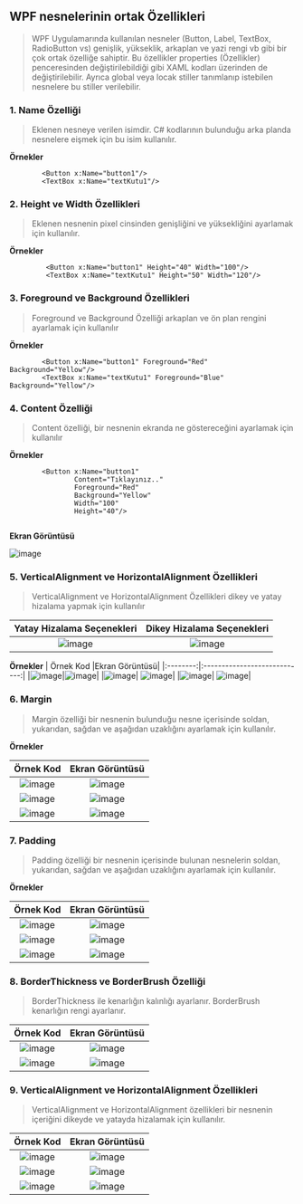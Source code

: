 ## WPF nesnelerinin ortak Özellikleri ##
> WPF Uygulamarında kullanılan nesneler (Button, Label, TextBox, RadioButton vs) genişlik, yükseklik, arkaplan ve yazi rengi vb gibi bir çok ortak özelliğe sahiptir. Bu özellikler properties (Özellikler) penceresinden değiştirilebildiği gibi  XAML kodları üzerinden de değiştirilebilir. Ayrıca global veya locak stiller tanımlanıp istebilen nesnelere bu stiller verilebilir.

### 1. Name Özelliği ##
> Eklenen nesneye verilen isimdir. C# kodlarının bulunduğu arka planda nesnelere eişmek için bu isim kullanılır.

**Örnekler**
```xaml
        <Button x:Name="button1"/>
        <TextBox x:Name="textKutu1"/>
```
### 2. Height ve Width Özellikleri ##
> Eklenen nesnenin pixel cinsinden genişliğini ve yüksekliğini ayarlamak için kullanılır. 

**Örnekler**
```xaml
         <Button x:Name="button1" Height="40" Width="100"/>
         <TextBox x:Name="textKutu1" Height="50" Width="120"/>
```

### 3. Foreground ve Background Özellikleri ##
> Foreground ve Background Özelliği arkaplan ve ön plan rengini ayarlamak için kullanılır

**Örnekler**
```xaml
        <Button x:Name="button1" Foreground="Red" Background="Yellow"/>
        <TextBox x:Name="textKutu1" Foreground="Blue" Background="Yellow"/>
```

### 4. Content Özelliği ##
> Content özelliği, bir nesnenin  ekranda ne göstereceğini ayarlamak için kullanılır

**Örnekler**
```xaml
        <Button x:Name="button1" 
                Content="Tıklayınız.."
                Foreground="Red" 
                Background="Yellow"
                Width="100"
                Height="40"/>
     
```
**Ekran Görüntüsü**

![image](https://user-images.githubusercontent.com/28144917/152768421-8a5186c1-d269-4001-9b44-0ead8664b61b.png)

### 5. VerticalAlignment  ve HorizontalAlignment Özellikleri  ##
> VerticalAlignment  ve HorizontalAlignment Özellikleri  dikey ve yatay hizalama yapmak için kullanılır

| Yatay Hizalama Seçenekleri |Dikey Hizalama Seçenekleri|
|:--------:|:----------------------------:|
|![image](https://user-images.githubusercontent.com/28144917/152773239-07048d68-f1b0-430f-a195-2e661a0878dd.png)      |![image](https://user-images.githubusercontent.com/28144917/152773532-67459cdb-5042-44b7-970d-089504eb9d8b.png)| 


**Örnekler**
| Örnek Kod |Ekran Görüntüsü|
|:--------:|:----------------------------:|
|![image](https://user-images.githubusercontent.com/28144917/152774068-b2f1d14e-1a1c-4b0c-9205-cf8515b46228.png)|![image](https://user-images.githubusercontent.com/28144917/152774100-4f4cda04-bc1c-45be-9022-bf090c2bf52c.png)| 
|![image](https://user-images.githubusercontent.com/28144917/152774175-f9a53543-a149-419c-a418-0ddf4a50c882.png)| ![image](https://user-images.githubusercontent.com/28144917/152774204-c6d9454c-0195-4b9a-b4aa-791a5f1dd2bc.png)| 
|![image](https://user-images.githubusercontent.com/28144917/152774268-52e7de2d-ec1a-4519-8e30-8084d7cd7c1f.png)| ![image](https://user-images.githubusercontent.com/28144917/152774290-023c1206-d239-4bed-9ab8-df7d2804ad74.png)| 




### 6. Margin ##
> Margin özelliği bir nesnenin bulunduğu nesne içerisinde soldan, yukarıdan, sağdan ve aşağıdan uzaklığını ayarlamak için kullanılır.

**Örnekler**

| Örnek Kod |Ekran Görüntüsü|
|:--------:|:----------------------------:|
|![image](https://user-images.githubusercontent.com/28144917/152775445-2713f493-9e21-48c6-9cf4-a2bb0ace3114.png)|![image](https://user-images.githubusercontent.com/28144917/152775478-dc90799c-3b4d-47c3-8d9c-38679919afcc.png)| 
|![image](https://user-images.githubusercontent.com/28144917/152775586-0ce686d7-a588-4a03-9dae-9304d3b5d847.png)|![image](https://user-images.githubusercontent.com/28144917/152775620-64d9d29c-8584-460a-89d0-4f8c73626c41.png)| 
|![image](https://user-images.githubusercontent.com/28144917/152775718-0cd9bdef-a36b-4b79-97da-df0d1ebd4576.png)|![image](https://user-images.githubusercontent.com/28144917/152775745-f29cf2d1-267d-48b5-b177-dd7f653120e5.png)|

### 7. Padding ##
> Padding özelliği bir nesnenin içerisinde bulunan nesnelerin soldan, yukarıdan, sağdan ve aşağıdan uzaklığını ayarlamak için kullanılır.

**Örnekler**

| Örnek Kod |Ekran Görüntüsü|
|:--------:|:----------------------------:|
|![image](https://user-images.githubusercontent.com/28144917/152776972-9da05d46-6e23-4f82-8d78-b173f768e7f3.png)|![image](https://user-images.githubusercontent.com/28144917/152777007-391b7c75-2a18-45a1-882b-11b6e89ee15e.png)| 
|![image](https://user-images.githubusercontent.com/28144917/152777075-b3fb1739-d50d-41f6-b72d-d8ee68d6c44a.png)|![image](https://user-images.githubusercontent.com/28144917/152777110-d49d840e-6dfe-46a2-84f8-e33d9dd4ca8f.png)| 
|![image](https://user-images.githubusercontent.com/28144917/152777267-2205f3e6-ad29-4fef-8d9a-f54572cc0074.png)|![image](https://user-images.githubusercontent.com/28144917/152777292-4c8fc95c-cdca-4ca7-9157-43a4f5e6b3b5.png)| 


### 8. BorderThickness ve BorderBrush Özelliği ##
> BorderThickness ile kenarlığın kalınlığı ayarlanır.  BorderBrush kenarlığın rengi ayarlanır.

| Örnek Kod |Ekran Görüntüsü|
|:--------:|:----------------------------:|
|![image](https://user-images.githubusercontent.com/28144917/152928190-5eaff5f4-6309-4bad-9af0-237ca3b598a7.png)|![image](https://user-images.githubusercontent.com/28144917/152928212-273fefb8-c731-4332-9a56-72d6040521d8.png)| 
|![image](https://user-images.githubusercontent.com/28144917/152928393-0ae1420a-e0e4-4e71-99db-2fffc60c81be.png)|![image](https://user-images.githubusercontent.com/28144917/152928439-f8f239aa-1f92-47c6-9616-76fe1d6052b4.png)|

### 9. VerticalAlignment  ve HorizontalAlignment Özellikleri  ##
> VerticalAlignment  ve HorizontalAlignment özellikleri  bir nesnenin içeriğini dikeyde ve yatayda hizalamak için kullanılır.

| Örnek Kod |Ekran Görüntüsü|
|:--------:|:----------------------------:|
|![image](https://user-images.githubusercontent.com/28144917/153363441-369b9c8f-16df-458f-b138-566af6cac92a.png)|![image](https://user-images.githubusercontent.com/28144917/153363482-3e0f6cf6-d793-4db1-a549-30bc44b959bc.png)|
|![image](https://user-images.githubusercontent.com/28144917/153363797-2fb3cc3a-c23a-4d22-ab76-b3eb3bc20067.png)|![image](https://user-images.githubusercontent.com/28144917/153363844-0fdeb940-b82a-4bf6-834d-fef8c3cc77f4.png)|
|![image](https://user-images.githubusercontent.com/28144917/153364087-93e7f11e-53c8-494e-b4d1-d30825017f0e.png)|![image](https://user-images.githubusercontent.com/28144917/153364120-880c2f4f-f4ed-48bf-943f-253064a89745.png)|

